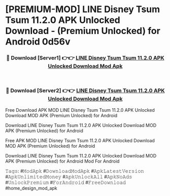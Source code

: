 # [PREMIUM-MOD] LINE Disney Tsum Tsum 11.2.0 APK Unlocked Download - (Premium Unlocked) for Android 0d56v



<div align="center">
<h3>🔴 Download [Server1] 👉👉 <a href="https://momento.my/?title=LINE_Disney_Tsum_Tsum_11.2.0_APK_Unlocked_Download">LINE Disney Tsum Tsum 11.2.0 APK Unlocked Download Mod Apk</a></h3><br>

<h3>🔴 Download [Server2] 👉👉 <a href="https://momento.my/?title=LINE_Disney_Tsum_Tsum_11.2.0_APK_Unlocked_Download">LINE Disney Tsum Tsum 11.2.0 APK Unlocked Download Mod Apk</a></h3>
</div>



Free Download APK MOD LINE Disney Tsum Tsum 11.2.0 APK Unlocked Download MOD APK (Premium Unlocked) for Android

Download LINE Disney Tsum Tsum 11.2.0 APK Unlocked Download MOD APK (Premium Unlocked) for Android

Free APK MOD LINE Disney Tsum Tsum 11.2.0 APK Unlocked Download MOD APK (Premium Unlocked) for Android

Download LINE Disney Tsum Tsum 11.2.0 APK Unlocked Download MOD APK (Premium Unlocked) for Android Mod For Android

𝚃𝚊𝚐𝚜: #𝙼𝚘𝚍𝙰𝚙𝚔 #𝙳𝚘𝚠𝚗𝚕𝚘𝚊𝚍𝙼𝚘𝚍𝙰𝚙𝚔 #𝙰𝚙𝚔𝙻𝚊𝚝𝚎𝚜𝚝𝚅𝚎𝚛𝚜𝚒𝚘𝚗 #𝙰𝚙𝚔𝚄𝚗𝚕𝚒𝚖𝚒𝚝𝚎𝚍𝙼𝚘𝚗𝚎𝚢 #𝙰𝚙𝚔𝚄𝚗𝚕𝚘𝚌𝚔𝙰𝚕𝚕 #𝙰𝚙𝚔𝙽𝚘𝙰𝚍𝚜 #𝚄𝚗𝚕𝚘𝚌𝚔𝙿𝚛𝚎𝚖𝚒𝚞𝚖 #𝙵𝚘𝚛𝙰𝚗𝚍𝚛𝚘𝚒𝚍 #𝙵𝚛𝚎𝚎𝙳𝚘𝚠𝚗𝚕𝚘𝚊𝚍 #home_design_mod_apk
